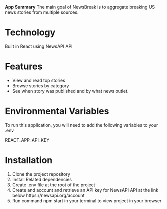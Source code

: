 <strong>App Summary</strong>
The main goal of NewsBreak is to aggregate breaking US news stories from multiple sources.

<h1>Technology</h1>
Built in React using NewsAPI API

<h1>Features</h1>
<ul>
<li>View and read top stories</li>
<li>Browse stories by category</li>
<li>See when story was published and by what news outlet.
</li>
</ul>

<h1>Environmental Variables</h1>
To run this application, you will need to add the following variables to your .env

REACT_APP_API_KEY

<h1>Installation</h1>
<ol>
<li>Clone the project repository</li>
<li>Install Related dependencies</li>
<li>Create .env file at the root of the project</li>
<li>Create and account and retrieve an API key for NewsAPI API at the link below
https://newsapi.org/account</li>
<li>Run command npm start in your terminal to view project in your browser</li>
</ol>
